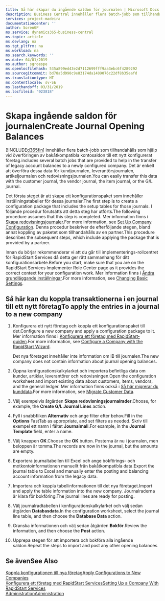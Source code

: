 ```yaml
---
title: Så här skapar du ingående saldon för journalen | Microsoft Docs
description: Business Central innehåller flera batch-jobb som tillhandahålls som hjälp vid överföringen av bakåtkompatibla kontosaldon till ett nykonfigurerat företag. Du kan enkelt överföra data med bokföring i journaler.
services: project-madeira
documentationcenter: ''
author: SorenGP
ms.service: dynamics365-business-central
ms.topic: article
ms.devlang: na
ms.tgt_pltfrm: na
ms.workload: na
ms.search.keywords: ''
ms.date: 04/01/2019
ms.author: sgroespe
ms.openlocfilehash: 535a899ed43e2d7112699fff9aa3ebc6f4289292
ms.sourcegitcommit: bd78a5d990c9e83174da1409076c22df8b35eafd
ms.translationtype: HT
ms.contentlocale: sv-SE
ms.lasthandoff: 03/31/2019
ms.locfileid: "923818"
---
```

# <a name="create-journal-opening-balances"></a><span data-ttu-id="0bae7-104">Skapa ingående saldon för journalen</span><span class="sxs-lookup"><span data-stu-id="0bae7-104">Create Journal Opening Balances</span></span>
[!INCLUDE[d365fin](includes/d365fin_md.md)] <span data-ttu-id="0bae7-105">innehåller flera batch-jobb som tillhandahålls som hjälp vid överföringen av bakåtkompatibla kontosaldon till ett nytt konfigurerat företag.</span><span class="sxs-lookup"><span data-stu-id="0bae7-105">includes several batch jobs that are provided to help in the transfer of legacy account balances to a newly configured company.</span></span> <span data-ttu-id="0bae7-106">Det är enkelt att överföra dessa data för kundjournalen, leverantörsjournalen, artikeljournalen och redovisningsjournalen.</span><span class="sxs-lookup"><span data-stu-id="0bae7-106">You can easily transfer this data with the customer journal, the vendor journal, the item journal, or the G/L journal.</span></span>

<span data-ttu-id="0bae7-107">Det första steget är att skapa ett konfigurationspaket som innehåller inställningstabeller för dessa journaler.</span><span class="sxs-lookup"><span data-stu-id="0bae7-107">The first step is to create a configuration package that includes the setup tables for those journals.</span></span> <span data-ttu-id="0bae7-108">I följande procedur förutsätts att detta steg har utförts.</span><span class="sxs-lookup"><span data-stu-id="0bae7-108">The following procedure assumes that this step is completed.</span></span> <span data-ttu-id="0bae7-109">Mer information finns i [Skapa redovisningsjournaler](admin-set-up-company-configuration.md).</span><span class="sxs-lookup"><span data-stu-id="0bae7-109">For more information, see [Set Up Company Configuration](admin-set-up-company-configuration.md).</span></span> <span data-ttu-id="0bae7-110">Denna procedur beskriver de efterföljande stegen, bland annat koppling av paketet som tillhandahålls av en partner.</span><span class="sxs-lookup"><span data-stu-id="0bae7-110">This procedure describes the subsequent steps, which include applying the package that is provided by a partner.</span></span>  

<span data-ttu-id="0bae7-111">Innan du börjar rekommenderar vi att du går till implementerings-rollcentret för RapidStart Services då detta ger rätt sammanhang för ditt konfigurationsarbete.</span><span class="sxs-lookup"><span data-stu-id="0bae7-111">Before you start, make sure that you are on the RapidStart Services Implementer Role Center page as it provides the correct context for your configuration work.</span></span> <span data-ttu-id="0bae7-112">Mer information finns i [Ändra grundläggande inställningar](ui-change-basic-settings.md).</span><span class="sxs-lookup"><span data-stu-id="0bae7-112">For more information, see [Changing Basic Settings](ui-change-basic-settings.md).</span></span>

## <a name="to-apply-the-entries-in-a-journal-to-a-new-company"></a><span data-ttu-id="0bae7-113">Så här kan du koppla transaktionerna i en journal till ett nytt företag</span><span class="sxs-lookup"><span data-stu-id="0bae7-113">To apply the entries in a journal to a new company</span></span>  
1. <span data-ttu-id="0bae7-114">Konfigurera ett nytt företag och koppla ett konfigurationspaket till det.</span><span class="sxs-lookup"><span data-stu-id="0bae7-114">Configure a new company and apply a configuration package to it.</span></span> <span data-ttu-id="0bae7-115">Mer information finns i [Konfigurera ett företag med RapidStart-guiden](admin-how-to-configure-a-company-with-the-rapidstart-wizard.md).</span><span class="sxs-lookup"><span data-stu-id="0bae7-115">For more information, see [Configure a Company with the RapidStart Wizard](admin-how-to-configure-a-company-with-the-rapidstart-wizard.md).</span></span>  

    <span data-ttu-id="0bae7-116">Det nya företaget innehåller inte information om IB till journalen.</span><span class="sxs-lookup"><span data-stu-id="0bae7-116">The new company does not contain information about journal opening balances.</span></span>  

2. <span data-ttu-id="0bae7-117">Öppna konfigurationskalkylarket och importera befintliga data om kunder, artiklar, leverantörer och redovisningen.</span><span class="sxs-lookup"><span data-stu-id="0bae7-117">Open the configuration worksheet and import existing data about customers, items, vendors, and the general ledger.</span></span> <span data-ttu-id="0bae7-118">Mer information finns också i  [Så här migrerar du kunddata](admin-migrate-customer-data.md).</span><span class="sxs-lookup"><span data-stu-id="0bae7-118">For more information, see [Migrate Customer Data](admin-migrate-customer-data.md).</span></span>  
3. <span data-ttu-id="0bae7-119">Välj exempelvis åtgärden **Skapa redovisningsjournalrader**.</span><span class="sxs-lookup"><span data-stu-id="0bae7-119">Choose, for example, the **Create G/L Journal Lines** action.</span></span>  
4. <span data-ttu-id="0bae7-120">Fyll i snabbfliken **Alternativ** och ange filter efter behov.</span><span class="sxs-lookup"><span data-stu-id="0bae7-120">Fill in the **Options** FastTab as appropriate, and set filters as needed.</span></span> <span data-ttu-id="0bae7-121">Skriv till exempel ett namn i fältet **Journalmall**.</span><span class="sxs-lookup"><span data-stu-id="0bae7-121">For example, in the **Journal Template** field, enter a name.</span></span>  
5. <span data-ttu-id="0bae7-122">Välj knappen **OK**.</span><span class="sxs-lookup"><span data-stu-id="0bae7-122">Choose the **OK** button.</span></span> <span data-ttu-id="0bae7-123">Posterna är nu i journalen, men beloppen är tomma.</span><span class="sxs-lookup"><span data-stu-id="0bae7-123">The records are now in the journal, but the amounts are empty.</span></span>  
6. <span data-ttu-id="0bae7-124">Exportera journaltabellen till Excel och ange bokförings- och motkontoinformationen manuellt från bakåtkompatibla data.</span><span class="sxs-lookup"><span data-stu-id="0bae7-124">Export the journal table to Excel and manually enter the posting and balancing account information from the legacy data.</span></span>
7. <span data-ttu-id="0bae7-125">Importera och koppla tabellinformationen till det nya företaget.</span><span class="sxs-lookup"><span data-stu-id="0bae7-125">Import and apply the table information into the new company.</span></span> <span data-ttu-id="0bae7-126">Journalraderna är klara för bokföring.</span><span class="sxs-lookup"><span data-stu-id="0bae7-126">The journal lines are ready for posting.</span></span>  
8. <span data-ttu-id="0bae7-127">Välj journalradtabellen i konfigurationskalkylarket och välj sedan åtgärden **Databasdata**.</span><span class="sxs-lookup"><span data-stu-id="0bae7-127">In the configuration worksheet, select the journal line table, and then choose the **Database Data** action.</span></span>  
9. <span data-ttu-id="0bae7-128">Granska informationen och välj sedan åtgärden **Bokför**.</span><span class="sxs-lookup"><span data-stu-id="0bae7-128">Review the information, and then choose the **Post** action.</span></span>  
10. <span data-ttu-id="0bae7-129">Upprepa stegen för att importera och bokföra alla ingående saldon.</span><span class="sxs-lookup"><span data-stu-id="0bae7-129">Repeat the steps to import and post any other opening balances.</span></span>  

## <a name="see-also"></a><span data-ttu-id="0bae7-130">Se även</span><span class="sxs-lookup"><span data-stu-id="0bae7-130">See Also</span></span>  
[<span data-ttu-id="0bae7-131">Koppla konfigurationen till nya företag</span><span class="sxs-lookup"><span data-stu-id="0bae7-131">Apply Configurations to New Companies</span></span>](admin-apply-configuration-to-new-companies.md)  
[<span data-ttu-id="0bae7-132">Konfigurera ett företag med RapidStart Services</span><span class="sxs-lookup"><span data-stu-id="0bae7-132">Setting Up a Company With RapidStart Services</span></span>](admin-set-up-a-company-with-rapidstart.md)  
[<span data-ttu-id="0bae7-133">Administration</span><span class="sxs-lookup"><span data-stu-id="0bae7-133">Administration</span></span>](admin-setup-and-administration.md)
